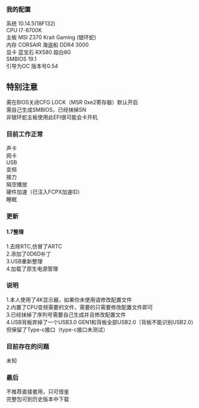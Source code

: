 ### 我的配置  
系统 10.14.5(18F132)  
CPU I7-8700K  
主板 MSI Z370 Krait Gaming (银环蛇)  
内存 CORSAIR 海盗船 DDR4 3000  
显卡 蓝宝石 RX580 超白8G  
SMBIOS 19.1  
引导为OC 版本号0.54  

## 特别注意  
需在BIOS关闭CFG LOCK（MSR 0xe2寄存器）默认开启   
需自己生成SMBIOS，已经抹掉SN  
非银环蛇主板使用此EFI很可能会卡开机  

### 目前工作正常  
声卡  
网卡  
USB  
变频  
接力  
隔空播放  
硬件加速（已注入FCPX加速ID）  
睡眠 

### 更新  

#### 1.7整理  
1.去除RTC,仿冒了ARTC  
2.添加了0D6D补丁  
3.USB重新整理  
4.加载了原生电源管理  

### 说明  
1.本人使用了4K显示器，如果你未使用请修改配置文件  
2.内置了CPU变频需要的文件，需要的只需要修改配置文件即可  
3.已经抹掉了序列号需要自己生成并且修改配置文件  
4.USB背板弃掉了一个USB3.0 GEN1和背板全部USB2.0（背板不能识别USB2.0）但保留了Type-c接口（type-c接口未测试）  

### 目前存在的问题  
未知  

### 最后  
不推荐直接套用，只可借鉴  
完整包可到历史版本中下载